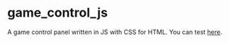 # game_control_js
A game control panel written in JS with CSS for HTML.
You can test <a href="https://enochwong3111.github.io/game_control_js/">here</a>.
